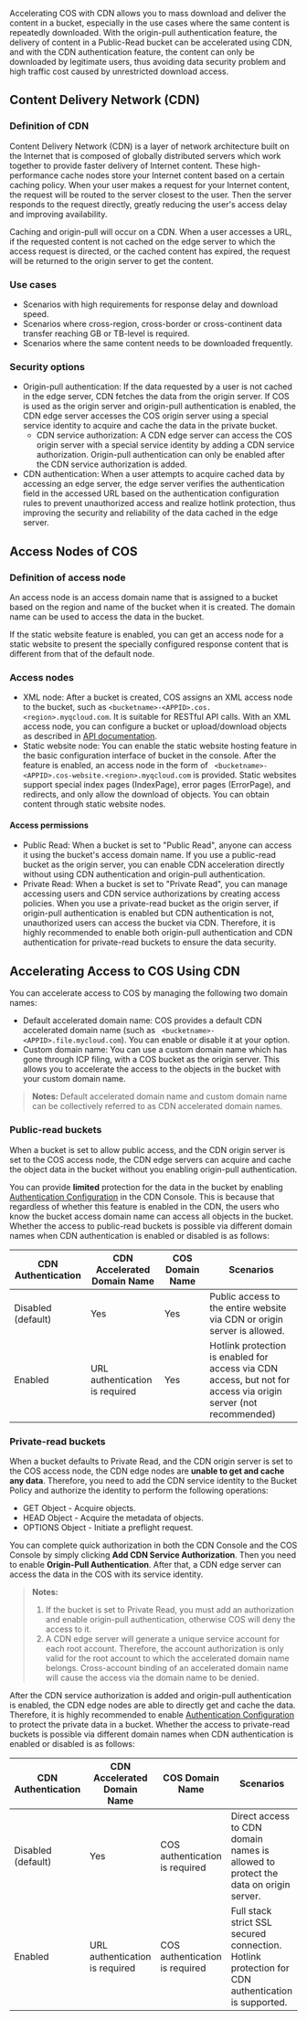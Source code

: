 Accelerating COS with CDN allows you to mass download and deliver the content in a bucket, especially in the use cases where the same content is repeatedly downloaded. With the origin-pull authentication feature, the delivery of content in a Public-Read bucket can be accelerated using CDN, and with the CDN authentication feature, the content can only be downloaded by legitimate users, thus avoiding data security problem and high traffic cost caused by unrestricted download access.

## Content Delivery Network (CDN)

### Definition of CDN

Content Delivery Network (CDN) is a layer of network architecture built on the Internet that is composed of globally distributed servers which work together to provide faster delivery of Internet content. These high-performance cache nodes store your Internet content based on a certain caching policy. When your user makes a request for your Internet content, the request will be routed to the server closest to the user. Then the server responds to the request directly, greatly reducing the user's access delay and improving availability.

Caching and origin-pull will occur on a CDN. When a user accesses a URL, if the requested content is not cached on the edge server to which the access request is directed, or the cached content has expired, the request will be returned to the origin server to get the content.

### Use cases

- Scenarios with high requirements for response delay and download speed.
- Scenarios where cross-region, cross-border or cross-continent data transfer reaching GB or TB-level is required.
- Scenarios where the same content needs to be downloaded frequently.

### Security options

- Origin-pull authentication: If the data requested by a user is not cached in the edge server, CDN fetches the data from the origin server. If COS is used as the origin server and origin-pull authentication is enabled, the CDN edge server accesses the COS origin server using a special service identity to acquire and cache the data in the private bucket.
  - CDN service authorization: A CDN edge server can access the COS origin server with a special service identity by adding a CDN service authorization. Origin-pull authentication can only be enabled after the CDN service authorization is added.
- CDN authentication: When a user attempts to acquire cached data by accessing an edge server, the edge server verifies the authentication field in the accessed URL based on the authentication configuration rules to prevent unauthorized access and realize hotlink protection, thus improving the security and reliability of the data cached in the edge server.

## Access Nodes of COS

### Definition of access node

An access node is an access domain name that is assigned to a bucket based on the region and name of the bucket when it is created. The domain name can be used to access the data in the bucket.

If the static website feature is enabled, you can get an access node for a static website to present the specially configured response content that is different from that of the default node.

### Access nodes

- XML node: After a bucket is created, COS assigns an XML access node to the bucket, such as `<bucketname>-<APPID>.cos.<region>.myqcloud.com`. It is suitable for RESTful API calls. With an XML access node, you can configure a bucket or upload/download objects as described in [API documentation](https://cloud.tencent.com/document/product/436/7751).
- Static website node: You can enable the static website hosting feature in the basic configuration interface of bucket in the console. After the feature is enabled, an access node in the form of ` <bucketname>-<APPID>.cos-website.<region>.myqcloud.com` is provided. Static websites support special index pages (IndexPage), error pages (ErrorPage), and redirects, and only allow the download of objects. You can obtain content through static website nodes.

#### Access permissions

- Public Read: When a bucket is set to "Public Read", anyone can access it using the bucket's access domain name. If you use a public-read bucket as the origin server, you can enable CDN acceleration directly without using CDN authentication and origin-pull authentication.
- Private Read: When a bucket is set to "Private Read", you can manage accessing users and CDN service authorizations by creating access policies. When you use a private-read bucket as the origin server, if origin-pull authentication is enabled but CDN authentication is not, unauthorized users can access the bucket via CDN. Therefore, it is highly recommended to enable both origin-pull authentication and CDN authentication for private-read buckets to ensure the data security.

## Accelerating Access to COS Using CDN

You can accelerate access to COS by managing the following two domain names:

- Default accelerated domain name: COS provides a default CDN accelerated domain name (such as ` <bucketname>-<APPID>.file.mycloud.com`). You can enable or disable it at your option.
- Custom domain name: You can use a custom domain name which has gone through ICP filing, with a COS bucket as the origin server. This allows you to accelerate the access to the objects in the bucket with your custom domain name.

> **Notes:**
> Default accelerated domain name and custom domain name can be collectively referred to as CDN accelerated domain names.

### Public-read buckets

When a bucket is set to allow public access, and the CDN origin server is set to the COS access node, the CDN edge servers can acquire and cache the object data in the bucket without you enabling origin-pull authentication.

You can provide **limited** protection for the data in the bucket by enabling [Authentication Configuration](https://cloud.tencent.com/document/product/228/13677) in the CDN Console. This is because that regardless of whether this feature is enabled in the CDN, the users who know the bucket access domain name can access all objects in the bucket. Whether the access to public-read buckets is possible via different domain names when CDN authentication is enabled or disabled is as follows:

| CDN Authentication | CDN Accelerated Domain Name | COS Domain Name | Scenarios |
| ------------ | ---------------- | ------------ | ----------------------------------------------- |
| Disabled (default) | Yes | Yes | Public access to the entire website via CDN or origin server is allowed. |
| Enabled | URL authentication is required | Yes | Hotlink protection is enabled for access via CDN access, but not for access via origin server (not recommended) |

### Private-read buckets

When a bucket defaults to Private Read, and the CDN origin server is set to the COS access node, the CDN edge nodes are **unable to get and cache any data**. Therefore, you need to add the CDN service identity to the Bucket Policy and authorize the identity to perform the following operations:

- GET Object - Acquire objects.
- HEAD Object - Acquire the metadata of objects.
-  OPTIONS Object - Initiate a preflight request.

You can complete quick authorization in both the CDN Console and the COS Console by simply clicking **Add CDN Service Authorization**. Then you need to enable **Origin-Pull Authentication**. After that, a CDN edge server can access the data in the COS with its service identity.

> **Notes:**
> 1. If the bucket is set to Private Read, you must add an authorization and enable origin-pull authentication, otherwise COS will deny the access to it.
> 2. A CDN edge server will generate a unique service account for each root account. Therefore, the account authorization is only valid for the root account to which the accelerated domain name belongs. Cross-account binding of an accelerated domain name will cause the access via the domain name to be denied.

After the CDN service authorization is added and origin-pull authentication is enabled, the CDN edge nodes are able to directly get and cache the data. Therefore, it is highly recommended to enable [Authentication Configuration](https://cloud.tencent.com/document/product/228/13677) to protect the private data in a bucket. Whether the access to private-read buckets is possible via different domain names when CDN authentication is enabled or disabled is as follows: 

| CDN Authentication | CDN Accelerated Domain Name | COS Domain Name | Scenarios |
| ------------ | ---------------- | --------------- | ----------------------------------- |
| Disabled (default) | Yes | COS authentication is required | Direct access to CDN domain names is allowed to protect the data on origin server. |
| Enabled | URL authentication is required | COS authentication is required | Full stack strict SSL secured connection. Hotlink protection for CDN authentication is supported. |

